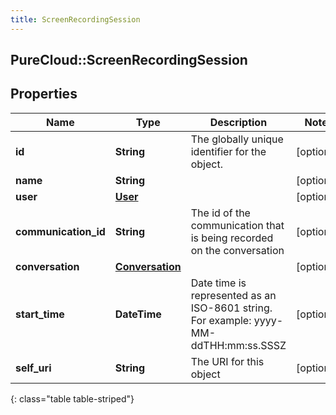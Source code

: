 ```yaml
---
title: ScreenRecordingSession
---
```

## PureCloud::ScreenRecordingSession

## Properties

|Name | Type | Description | Notes|
|------------ | ------------- | ------------- | -------------|
| **id** | **String** | The globally unique identifier for the object. | [optional] |
| **name** | **String** |  | [optional] |
| **user** | [**User**](User.html) |  | [optional] |
| **communication_id** | **String** | The id of the communication that is being recorded on the conversation | [optional] |
| **conversation** | [**Conversation**](Conversation.html) |  | [optional] |
| **start_time** | **DateTime** | Date time is represented as an ISO-8601 string. For example: yyyy-MM-ddTHH:mm:ss.SSSZ | [optional] |
| **self_uri** | **String** | The URI for this object | [optional] |
{: class="table table-striped"}


